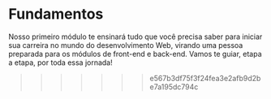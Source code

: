 # Fundamentos 

Nosso primeiro módulo te ensinará tudo que você precisa saber para iniciar sua carreira no mundo do desenvolvimento Web, virando uma pessoa preparada para os módulos de front-end e back-end. Vamos te guiar, etapa a etapa, por toda essa jornada!
>>>>>>> e567b3df75f3f24fea3e2afb9d2be7a195dc794c

